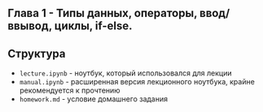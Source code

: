 ## Глава 1 - Типы данных, операторы, ввод/ввывод, циклы, if-else.
## Структура
- `lecture.ipynb` - ноутбук, который использовался для лекции
- `manual.ipynb` - расширенная версия лекционного ноутбука, крайне рекомендуется к прочтению 
- `homework.md` - условие домашнего задания
